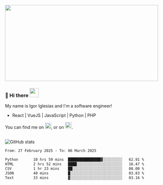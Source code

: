 <img src="https://c.tenor.com/KjVxfRrrncUAAAAd/matrix.gif" width="100%" height="250px">

### 🔭 Hi there <img src="https://raw.githubusercontent.com/MartinHeinz/MartinHeinz/master/wave.gif" width="30px">


My name is Igor Iglesias and I'm a software engineer!
<br>

<ul>
  <li> React | VueJS | JavaScript | Python | PHP </li>
</ul>
You can find me on <a href="https://twitter.com/IgorIglesias5"><img src="https://i.imgur.com/JLLlB5S.png" width="20px"></a>, or on <a href="https://www.linkedin.com/in/igor-iglesias-62478428/"><img src="https://i.imgur.com/PXyIkWx.png" width="22px"></a>.

<br>
<br>

![GitHub stats](https://github-readme-stats.vercel.app/api?username=igoiglesias&show_icons=true&count_private=true&theme=chartreuse-dark&hide_title=true)

<!--START_SECTION:waka-->

```txt
From: 27 February 2025 - To: 06 March 2025

Python       10 hrs 59 mins  ███████████████▓░░░░░░░░░   62.91 %
HTML         2 hrs 52 mins   ████░░░░░░░░░░░░░░░░░░░░░   16.47 %
CSV          1 hr 23 mins    ██░░░░░░░░░░░░░░░░░░░░░░░   08.00 %
JSON         40 mins         █░░░░░░░░░░░░░░░░░░░░░░░░   03.83 %
Text         33 mins         ▓░░░░░░░░░░░░░░░░░░░░░░░░   03.16 %
```

<!--END_SECTION:waka-->

